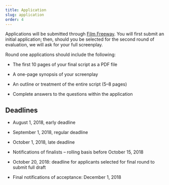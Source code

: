```yaml
---
title: Application
slug: application
order: 4
---
```


Applications will be submitted through [Film Freeway](https://www.filmfreeway.com). You will first submit an initial application; then, should you be selected for the second round of evaluation, we will ask for your full screenplay.

Round one applications should include the following:

- The first 10 pages of your final script as a PDF file

- A one-page synopsis of your screenplay

- An outline or treatment of the entire script (5&ndash;8 pages)

- Complete answers to the questions within the application

## Deadlines

- August 1, 2018, early deadline

- September 1, 2018, regular deadline

- October 1, 2018, late deadline

- Notifications of finalists – rolling basis before October 15, 2018

- October 20, 2018: deadline for applicants selected for final round to submit full draft

- Final notifications of acceptance: December 1, 2018
